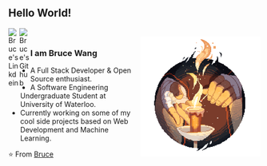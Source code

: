 ## Hello World!

<a href="https://www.linkedin.com/in/brucewang1030/">
  <img align="left" alt="Bruce's Linkdein" width="22px" src="https://cdn.jsdelivr.net/npm/simple-icons@v3/icons/linkedin.svg" />
</a>
<a href="https://github.com/BruceWang1030">
  <img align="left" alt="Bruce's Github" width="22px" src="https://cdn.jsdelivr.net/npm/simple-icons@v3/icons/github.svg" />
</a>

<br />
<img align="right" alt="Hello" width="240px" src="https://github.com/BruceWang1030/BruceWang1030/blob/master/campfire.png" />

### I am Bruce Wang
- A Full Stack Developer & Open Source enthusiast.
- A Software Engineering Undergraduate Student at University of Waterloo. 
- Currently working on some of my cool side projects based on Web Development and Machine Learning.


⭐️ From [Bruce](https://github.com/BruceWang1030)
